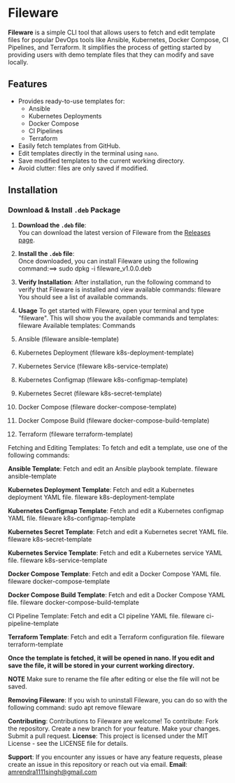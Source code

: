 # Fileware

**Fileware** is a simple CLI tool that allows users to fetch and edit template files for popular DevOps tools like Ansible, Kubernetes, Docker Compose, CI Pipelines, and Terraform. It simplifies the process of getting started by providing users with demo template files that they can modify and save locally.

## Features

- Provides ready-to-use templates for:
  - Ansible
  - Kubernetes Deployments
  - Docker Compose
  - CI Pipelines
  - Terraform
- Easily fetch templates from GitHub.
- Edit templates directly in the terminal using `nano`.
- Save modified templates to the current working directory.
- Avoid clutter: files are only saved if modified.
  
## Installation

### Download & Install `.deb` Package

1. **Download the `.deb` file**:  
   You can download the latest version of Fileware from the [Releases page](https://github.com/Amrendra1111/fileware/releases/tag/v1.0.0).

2. **Install the `.deb` file**:  
   Once downloaded, you can install Fileware using the following command:==>
   sudo dpkg -i fileware_v1.0.0.deb

3. **Verify Installation**:
After installation, run the following command to verify that Fileware is installed and view available commands:
fileware
You should see a list of available commands.

4. **Usage**
To get started with Fileware, open your terminal and type "fileware". This will show you the available commands and templates:
fileware
Available templates:         Commands
1. Ansible                (fileware ansible-template)
2. Kubernetes Deployment  (fileware k8s-deployment-template)
3. Kubernetes Service     (fileware k8s-service-template)
4. Kubernetes Configmap   (fileware k8s-configmap-template)
5. Kubernetes Secret      (fileware k8s-secret-template)
6. Docker Compose         (fileware docker-compose-template)
7. Docker Compose Build   (fileware docker-compose-build-template)
8. Terraform              (fileware terraform-template)

Fetching and Editing Templates:
To fetch and edit a template, use one of the following commands:

**Ansible Template**:
Fetch and edit an Ansible playbook template.
fileware ansible-template

**Kubernetes Deployment Template**:
Fetch and edit a Kubernetes deployment YAML file.
fileware k8s-deployment-template

**Kubernetes Configmap Template**:
Fetch and edit a Kubernetes configmap YAML file.
fileware k8s-configmap-template

**Kubernetes Secret Template**:
Fetch and edit a Kubernetes secret YAML file.
fileware k8s-secret-template

**Kubernetes Service Template**:
Fetch and edit a Kubernetes service YAML file.
fileware k8s-service-template

**Docker Compose Template**:
Fetch and edit a Docker Compose YAML file.
fileware docker-compose-template

**Docker Compose Build Template**:
Fetch and edit a Docker Compose YAML file.
fileware docker-compose-build-template

CI Pipeline Template:
Fetch and edit a CI pipeline YAML file.
fileware ci-pipeline-template

**Terraform Template**:
Fetch and edit a Terraform configuration file.
fileware terraform-template

**Once the template is fetched, it will be opened in nano. If you edit and save the file, it will be stored in your current working directory.**

**NOTE** Make sure to rename the file after editing or else the file will not be saved.

**Removing Fileware**:
If you wish to uninstall Fileware, you can do so with the following command:
sudo apt remove fileware

**Contributing**:
Contributions to Fileware are welcome! To contribute:
Fork the repository.
Create a new branch for your feature.
Make your changes.
Submit a pull request.
**License**:
This project is licensed under the MIT License - see the LICENSE file for details.

**Support**:
If you encounter any issues or have any feature requests, please create an issue in this repository or reach out via email.
**Email**:
amrendra1111singh@gmail.com
